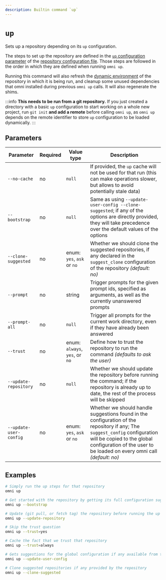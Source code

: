 ```yaml
---
description: Builtin command `up`
---
```


# `up`

Sets up a repository depending on its `up` configuration.

The steps to set up the repository are defined in the [`up` configuration parameter](/reference/configuration/parameters/up) of the [repository configuration file](/reference/configuration/files#per-repository-configuration). Those steps are followed in the order in which they are defined when running `omni up`.

Running this command will also refresh the [dynamic environment](/reference/dynamic-environment) of the repository in which it is being run, and cleanup some unused dependencies that omni installed during previous `omni up` calls. It will also regenerate the shims.

:::info
**This needs to be run from a git repository.** If you just created a directory with a basic `up` configuration to start working on a whole new project, run `git init` **and add a remote** before calling `omni up`, as `omni up` depends on the remote identifier to store `up` configuration to be loaded dynamically.
:::

## Parameters

| Parameter       | Required | Value type | Description                                         |
|-----------------|----------|------------|-----------------------------------------------------|
| `--no-cache` | no | `null` | If provided, the `up` cache will not be used for that run (this can make operations slower, but allows to avoid potentially stale data) |
| `--bootstrap` | no | `null` | Same as using `--update-user-config --clone-suggested`; if any of the options are directly provided, they will take precedence over the default values of the options |
| `--clone-suggested` | no | enum: `yes`, `ask` or `no` | Whether we should clone the suggested repositories, if any declared in the `suggest_clone` configuration of the repository *(default: no)* |
| `--prompt` | no | string | Trigger prompts for the given prompt ids, specified as arguments, as well as the currently unanswered prompts |
| `--prompt-all` | no | `null` | Trigger all prompts for the current work directory, even if they have already been answered |
| `--trust` | no | enum: `always`, `yes`, or `no` | Define how to trust the repository to run the command *(defaults to ask the user)* |
| `--update-repository` | no | `null` | Whether we should update the repository before running the command; if the repository is already up to date, the rest of the process will be skipped |
| `--update-user-config` | no | enum: `yes`, `ask` or `no` | Whether we should handle suggestions found in the configuration of the repository if any; The `suggest_config` configuration will be copied to the global configuration of the user to be loaded on every omni call *(default: no)* |

## Examples

```bash
# Simply run the up steps for that repository
omni up

# Get started with the repository by getting its full configuration suggestions
omni up --bootstrap

# Update (git pull, or fetch tag) the repository before running the up steps
omni up --update-repository

# Skip the trust question
omni up --trust=yes

# Cache the fact that we trust that repository
omni up --trust=always

# Gets suggestions for the global configuration if any available from the repository
omni up --update-user-config

# Clone suggested repositories if any provided by the repository
omni up --clone-suggested
```
